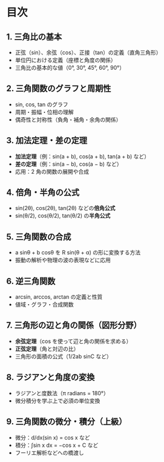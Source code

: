 # 目次

## 1. 三角比の基本

- 正弦（sin）、余弦（cos）、正接（tan）の定義（直角三角形）
- 単位円における定義（座標と角度の関係）
- 三角比の基本的な値（0°, 30°, 45°, 60°, 90°）

## 2. 三角関数のグラフと周期性

- sin, cos, tan のグラフ
- 周期・振幅・位相の理解
- 偶奇性と対称性（負角・補角・余角の関係）

## 3. 加法定理・差の定理

- **加法定理**（例：sin(a + b), cos(a + b), tan(a + b) など）
- **差の定理**（例：sin(a − b), cos(a − b) など）
- 応用：2 角の関数の展開や合成

## 4. 倍角・半角の公式

- sin(2θ), cos(2θ), tan(2θ) などの**倍角公式**
- sin(θ/2), cos(θ/2), tan(θ/2) の**半角公式**

## 5. 三角関数の合成

- a sinθ + b cosθ を R sin(θ + α) の形に変換する方法
- 振動の解析や物理の波の表現などに応用

## 6. 逆三角関数

- arcsin, arccos, arctan の定義と性質
- 値域・グラフ・合成関数

## 7. 三角形の辺と角の関係（図形分野）

- **余弦定理**（cos を使って辺と角の関係を求める）
- **正弦定理**（角と対辺の比）
- 三角形の面積の公式（1/2ab sinC など）

## 8. ラジアンと角度の変換

- ラジアンと度数法（π radians = 180°）
- 微分積分を学ぶ上で必須の単位変換

## 9. 三角関数の微分・積分（上級）

- 微分：d/dx(sin x) = cos x など
- 積分：∫sin x dx = −cos x + C など
- フーリエ解析などへの橋渡し
